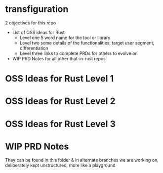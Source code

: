 
# transfiguration

2 objectives for this repo

- List of OSS ideas for Rust
  - Level one 5 word name for the tool or library
  - Level two some details of the functionalities, target user segment, differentiation
  - Level three links to complete PRDs for others to evolve on
- WIP PRD Notes for all other that-in-rust repos

# OSS Ideas for Rust Level 1

# OSS Ideas for Rust Level 2

# OSS Ideas for Rust Level 3


# WIP PRD Notes

They can be found in this folder & in alternate branches we are working on, deliberately kept unstructured, more like a playground

